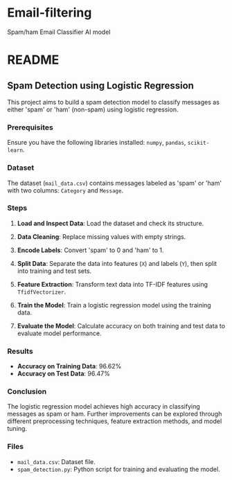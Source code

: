 # Email-filtering
Spam/ham Email Classifier AI model 

# README

## Spam Detection using Logistic Regression

This project aims to build a spam detection model to classify messages as either 'spam' or 'ham' (non-spam) using logistic regression.

### Prerequisites

Ensure you have the following libraries installed: `numpy`, `pandas`, `scikit-learn`.

### Dataset

The dataset (`mail_data.csv`) contains messages labeled as 'spam' or 'ham' with two columns: `Category` and `Message`.

### Steps

1. **Load and Inspect Data**: Load the dataset and check its structure.

2. **Data Cleaning**: Replace missing values with empty strings.

3. **Encode Labels**: Convert 'spam' to 0 and 'ham' to 1.

4. **Split Data**: Separate the data into features (`X`) and labels (`Y`), then split into training and test sets.

5. **Feature Extraction**: Transform text data into TF-IDF features using `TfidfVectorizer`.

6. **Train the Model**: Train a logistic regression model using the training data.

7. **Evaluate the Model**: Calculate accuracy on both training and test data to evaluate model performance.

### Results

- **Accuracy on Training Data**: 96.62%
- **Accuracy on Test Data**: 96.47%

### Conclusion

The logistic regression model achieves high accuracy in classifying messages as spam or ham. Further improvements can be explored through different preprocessing techniques, feature extraction methods, and model tuning.

### Files

- `mail_data.csv`: Dataset file.
- `spam_detection.py`: Python script for training and evaluating the model.

